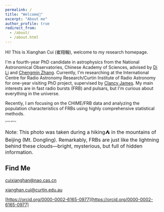 ```yaml
---
permalink: /
title: "Welcome👋"
excerpt: "About me"
author_profile: true
redirect_from: 
  - /about/
  - /about.html
---
```


Hi! This is Xianghan Cui (崔翔翰), welcome to my research homepage. 

I'm a fourth-year PhD candidate in astrophysics from the National Astronomical Observatories, Chinese Academy of Sciences, advised by [Di Li](http://groups.bao.ac.cn/ism/english/chiefscientist/202204/t20220415_695884.html) and [Chengmin Zhang](https://people.ucas.ac.cn/~zhangcm?language=en).  Currently, I'm researching at the International Centre for Radio Astronomy Research/Curtin Institute of Radio Astronomy for one-year visiting PhD project, supervised by [Clancy James](https://staffportal.curtin.edu.au/staff/profile/view/clancy-james-9504b0ca/). My main interests are in fast radio bursts (FRB) and pulsars, but I'm curious about everything in the universe.

Recently, I am focusing on the CHIME/FRB data and analyzing the population characteristics of FRBs using highly comprehensive statistical methods.

<img src="https://xianghancui.github.io/images/camp-lightning.jpeg" alt="camp-lightning" style="zoom: 30%;" />

<font size="3">Note: This photo was taken during a hiking⛺️ in the mountains of Beijing (Mt. Dongling). Remarkably, FRBs are just like the lightning behind these clouds—bright, mysterious, but full of hidden information.</font>



## Find Me

cuixianghan@nao.cas.cn

xianghan.cui@curtin.edu.au

[https://orcid.org/0000-0002-6165-0977](https://orcid.org/0000-0002-6165-0977)
